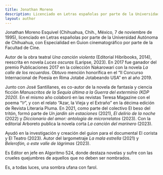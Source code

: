 ```yaml
---
title: Jonathan Moreno
description: Licenciado en Letras españolas por parte de la Universidad Autónoma de Chihuahua, con Especialidad en Guion cinematográfico por parte de la Facultad de Cine.
layout: author
---
```


Jonathan Moreno Esquivel (Chihuahua, Chih., México, 7 de noviembre de 1995), licenciado en Letras españolas por parte de la Universidad Autónoma de Chihuahua, con Especialidad en Guion cinematográfico por parte de la Facultad de Cine.

Autor de la obra teatral *Una canción violenta* (Editorial Hibribooks, 2014), reescrita en novela *Luces oscuras* (Laripse, 2023). En 2017 fue ganador del premio Publicaciones 2017 en la colección Nakarowari con la novela *La calle de los recuerdos*. Obtuvo mención honorífica en el “II Concurso Internacional de Poesía en Rima Jotabé Jotabeando USA” en al año 2019.

Junto con José Santillanes, es co-autor de la novela de fantasía y ciencia ficción *Manuscritos de la Sequía última a la Guerra del exterminio (KDP 2020)*. En el mismo año colaboró en las revistas Teresa Magazine con el poema “⅌”, y con el relato “Azar, la Vieja y el Extraño” en la décima edición de Revista Literaria Pluma. En 2021, como parte del colectivo El beso del tritón, formó parte de *Un jardín sin estaciones* (2021), *El delirio de la noche* (2022) y *Diccionario del amor: antología de microrrelatos* (2023). Con la editorial Arboreto publica la novela corta *La canción del marinero* (2023).

Ayudó en la investigación y creación del guion para el documental El corista y El Teatro (2023). Autor del largometraje *La mala estrella* (2021) y *Belerofón, o este valle de lágrimas* (2023).

Es Editor en jefe en Algoritmo 524, donde destaza novelas y sufre con las crueles quejumbres de aquellos que no deben ser nombrados.

Es, a todas luces, una sombra ufana con farol.
